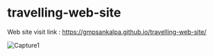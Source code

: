 # travelling-web-site

Web site visit link : https://gmpsankalpa.github.io/travelling-web-site/


![Capture1](https://github.com/gmpsankalpa/travelling-web-site/assets/123918506/b484c50d-15ea-417c-a59d-c5f5084d6229)
